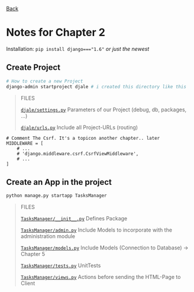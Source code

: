 [Back](README.md)

# Notes for Chapter 2

Installation: `pip install django==="1.6"` _or just the newest_


## Create Project

```bash
# How to create a new Project
django-admin startproject djale # i created this directory like this
```

> FILES
>
> [`djale/settings.py`](djale/settings.py)
> Parameters of our Project (debug, db, packages, ...)
> 
> [`djale/urls.py`](djale/urls.py)
> Include all Project-URLs (routing)

```python3
# Comment The Csrf. It's a topicon another chapter.. later
MIDDLEWARE = [
    # ...
    # 'django.middleware.csrf.CsrfViewMiddleware',
    # ...
]
```


## Create an App in the project

```bash
python manage.py startapp TasksManager
```
> FILES
>
> [`TasksManager/__init__.py`](TasksManager/__init__.py)
> Defines Package
>
> [`TasksManager/admin.py`](TasksManager/admin.py)
> Include Models to incorporate with the
> administration module
>
> [`TasksManager/models.py`](TasksManager/models.py)
> Include Models (Connection to Database) -> Chapter 5
>
> [`TasksManager/tests.py`](TasksManager/tests.py)
> UnitTests
>
> [`TasksManager/views.py`](TasksManager/views.py)
> Actions before sending the HTML-Page to Client
